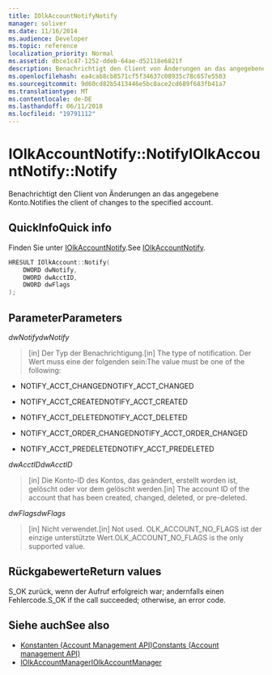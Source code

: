 ```yaml
---
title: IOlkAccountNotifyNotify
manager: soliver
ms.date: 11/16/2014
ms.audience: Developer
ms.topic: reference
localization_priority: Normal
ms.assetid: dbce1c47-1252-ddeb-64ae-d52118e6821f
description: Benachrichtigt den Client von Änderungen an das angegebene Konto.
ms.openlocfilehash: ea4cab8cb8571cf5f34637c08935c78c657e5503
ms.sourcegitcommit: 9d60cd82b5413446e5bc8ace2cd689f683fb41a7
ms.translationtype: MT
ms.contentlocale: de-DE
ms.lasthandoff: 06/11/2018
ms.locfileid: "19791112"
---
```

# <a name="iolkaccountnotifynotify"></a><span data-ttu-id="1a487-103">IOlkAccountNotify::Notify</span><span class="sxs-lookup"><span data-stu-id="1a487-103">IOlkAccountNotify::Notify</span></span>

<span data-ttu-id="1a487-104">Benachrichtigt den Client von Änderungen an das angegebene Konto.</span><span class="sxs-lookup"><span data-stu-id="1a487-104">Notifies the client of changes to the specified account.</span></span>
  
## <a name="quick-info"></a><span data-ttu-id="1a487-105">QuickInfo</span><span class="sxs-lookup"><span data-stu-id="1a487-105">Quick info</span></span>

<span data-ttu-id="1a487-106">Finden Sie unter [IOlkAccountNotify](iolkaccountnotify.md).</span><span class="sxs-lookup"><span data-stu-id="1a487-106">See [IOlkAccountNotify](iolkaccountnotify.md).</span></span>
  
```cpp
HRESULT IOlkAccount::Notify(  
    DWORD dwNotify, 
    DWORD dwAcctID, 
    DWORD dwFlags 
);

```

## <a name="parameters"></a><span data-ttu-id="1a487-107">Parameter</span><span class="sxs-lookup"><span data-stu-id="1a487-107">Parameters</span></span>

<span data-ttu-id="1a487-108">_dwNotify_</span><span class="sxs-lookup"><span data-stu-id="1a487-108">_dwNotify_</span></span>
  
> <span data-ttu-id="1a487-109">[in] Der Typ der Benachrichtigung.</span><span class="sxs-lookup"><span data-stu-id="1a487-109">[in] The type of notification.</span></span> <span data-ttu-id="1a487-110">Der Wert muss eine der folgenden sein:</span><span class="sxs-lookup"><span data-stu-id="1a487-110">The value must be one of the following:</span></span>
    
   - <span data-ttu-id="1a487-111">NOTIFY_ACCT_CHANGED</span><span class="sxs-lookup"><span data-stu-id="1a487-111">NOTIFY_ACCT_CHANGED</span></span> 
    
   - <span data-ttu-id="1a487-112">NOTIFY_ACCT_CREATED</span><span class="sxs-lookup"><span data-stu-id="1a487-112">NOTIFY_ACCT_CREATED</span></span> 
    
   - <span data-ttu-id="1a487-113">NOTIFY_ACCT_DELETED</span><span class="sxs-lookup"><span data-stu-id="1a487-113">NOTIFY_ACCT_DELETED</span></span>
    
   - <span data-ttu-id="1a487-114">NOTIFY_ACCT_ORDER_CHANGED</span><span class="sxs-lookup"><span data-stu-id="1a487-114">NOTIFY_ACCT_ORDER_CHANGED</span></span> 
    
   - <span data-ttu-id="1a487-115">NOTIFY_ACCT_PREDELETED</span><span class="sxs-lookup"><span data-stu-id="1a487-115">NOTIFY_ACCT_PREDELETED</span></span> 
    
 <span data-ttu-id="1a487-116">_dwAcctID_</span><span class="sxs-lookup"><span data-stu-id="1a487-116">_dwAcctID_</span></span>
  
> <span data-ttu-id="1a487-117">[in] Die Konto-ID des Kontos, das geändert, erstellt worden ist, gelöscht oder vor dem gelöscht werden.</span><span class="sxs-lookup"><span data-stu-id="1a487-117">[in] The account ID of the account that has been created, changed, deleted, or pre-deleted.</span></span>
    
 <span data-ttu-id="1a487-118">_dwFlags_</span><span class="sxs-lookup"><span data-stu-id="1a487-118">_dwFlags_</span></span>
  
>  <span data-ttu-id="1a487-119">[in] Nicht verwendet.</span><span class="sxs-lookup"><span data-stu-id="1a487-119">[in] Not used.</span></span> <span data-ttu-id="1a487-120">OLK_ACCOUNT_NO_FLAGS ist der einzige unterstützte Wert.</span><span class="sxs-lookup"><span data-stu-id="1a487-120">OLK_ACCOUNT_NO_FLAGS is the only supported value.</span></span> 
    
## <a name="return-values"></a><span data-ttu-id="1a487-121">Rückgabewerte</span><span class="sxs-lookup"><span data-stu-id="1a487-121">Return values</span></span>

<span data-ttu-id="1a487-122">S_OK zurück, wenn der Aufruf erfolgreich war; andernfalls einen Fehlercode.</span><span class="sxs-lookup"><span data-stu-id="1a487-122">S_OK if the call succeeded; otherwise, an error code.</span></span>
  
## <a name="see-also"></a><span data-ttu-id="1a487-123">Siehe auch</span><span class="sxs-lookup"><span data-stu-id="1a487-123">See also</span></span>

- [<span data-ttu-id="1a487-124">Konstanten (Account Management API)</span><span class="sxs-lookup"><span data-stu-id="1a487-124">Constants (Account management API)</span></span>](constants-account-management-api.md)  
- [<span data-ttu-id="1a487-125">IOlkAccountManager</span><span class="sxs-lookup"><span data-stu-id="1a487-125">IOlkAccountManager</span></span>](iolkaccountmanager.md)


